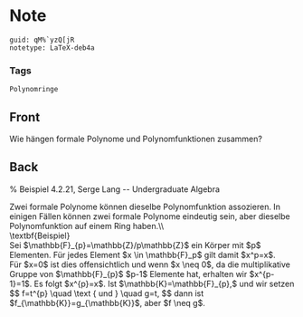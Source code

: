 # Note
```
guid: qM%`yzQ[jR
notetype: LaTeX-deb4a
```

### Tags
```
Polynomringe
```

## Front
Wie hängen formale Polynome und Polynomfunktionen zusammen?

## Back
% Beispiel 4.2.21, Serge Lang -- Undergraduate Algebra
<div>
  Zwei formale Polynome können dieselbe Polynomfunktion assozieren.
  In einigen Fällen können zwei formale Polynome eindeutig sein,
  aber dieselbe Polynomfunktion auf einem Ring haben.\\
</div>
<div>
  \textbf{Beispiel}
</div>
<div>
  Sei $\mathbb{F}_{p}=\mathbb{Z}/p<span>\mathbb{Z}</span><span>$
  ein Körper mit $p$ Elementen. Für jedes Element $x \in
  \mathbb{F}_p$ gilt damit $x^p=x$.</span>
</div>
<div>
  Für $x=0$ ist dies offensichtlich und wenn $x \neq 0$, da die
  multiplikative Gruppe von $\mathbb{F}_{p}$ $p-1$ Elemente hat,
  erhalten wir $x^{p-1}=1$. Es folgt $x^{p}=x$. Ist
  $\mathbb{K}=\mathbb{F}_{p},$ und wir setzen $$ f=t^{p} \quad
  \text { und } \quad g=t, $$ dann ist
  $f_{\mathbb{K}}=g_{\mathbb{K}}$, aber $f \neq g$.
</div>
